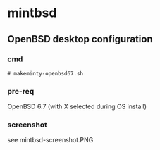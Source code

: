 # mintbsd
## OpenBSD desktop configuration
### cmd
```
# makeminty-openbsd67.sh
```
### pre-req
OpenBSD 6.7 
(with X selected during OS install)

### screenshot
see mintbsd-screenshot.PNG 
